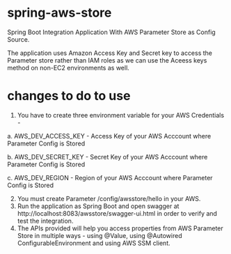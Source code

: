 # spring-aws-store

Spring Boot Integration Application With AWS Parameter Store as Config Source.

The application uses Amazon Access Key and Secret key to access the Parameter store rather than IAM roles as we can use the Aceess keys method on non-EC2 environments as well.

# changes to do to use

1. You have to create three environment variable for your AWS Credentials -

  a. AWS_DEV_ACCESS_KEY - Access Key of your AWS Acccount where Parameter Config is Stored
  
  b. AWS_DEV_SECRET_KEY - Secret Key of your AWS Acccount where Parameter Config is Stored
  
  c. AWS_DEV_REGION - Region of your AWS Acccount where Parameter Config is Stored
  
2. You must create Parameter /config/awsstore/hello in your AWS.
3. Run the application as Spring Boot and open swagger at http://localhost:8083/awsstore/swagger-ui.html in order to verify and test the integration. 
4. The APIs provided will help you access properties from AWS Parameter Store in multiple ways - using @Value, using @Autowired ConfigurableEnvironment and using AWS SSM client.

